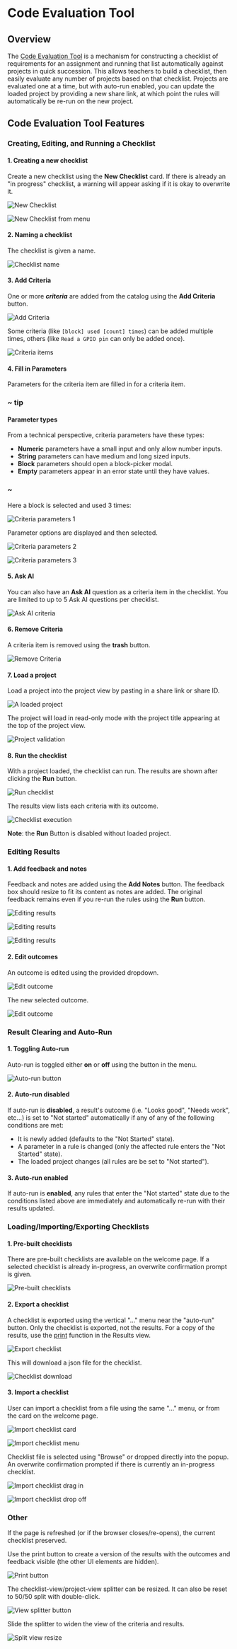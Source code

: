 # Code Evaluation Tool

## Overview

The [Code Evaluation Tool]( https://microbit.makecode.com/--eval) is a mechanism for constructing a checklist of requirements for an assignment and running that list automatically against projects in quick succession. This allows teachers to build a checklist, then easily evaluate any number of projects based on that checklist. Projects are evaluated one at a time, but with auto-run enabled, you can update the loaded project by providing a new share link, at which point the rules will automatically be re-run on the new project.

## Code Evaluation Tool Features

### Creating, Editing, and Running a Checklist

#### 1. Creating a new checklist

Create a new checklist using the **New Checklist** card. If there is already an "in progress" checklist, a warning will appear asking if it is okay to overwrite it.

![New Checklist](/static/teachertool/new-rubric.png)

![New Checklist from menu](/static/teachertool/new-rubric-from-menu.png)

#### 2. Naming a checklist

The checklist is given a name.

![Checklist name](/static/teachertool/checklist-name.png)

#### 3. Add Criteria

One or more **_criteria_** are added from the catalog using the **Add Criteria** button.
      
![Add Criteria](/static/teachertool/add-criteria.png)

Some criteria (like `[block] used [count] times`) can be added multiple times, others (like `Read a GPIO pin` can only be added once).

![Criteria items](/static/teachertool/criteria-items.png)

#### 4. Fill in Parameters

Parameters for the criteria item are filled in for a criteria item.

### ~ tip

#### Parameter types

From a technical perspective, criteria parameters have these types:

- **Numeric** parameters have a small input and only allow number inputs.
- **String** parameters can have medium and long sized inputs.
- **Block** parameters should open a block-picker modal.
- **Empty** parameters appear in an error state until they have values.

### ~

Here a block is selected and used 3 times:

![Criteria parameters 1](/static/teachertool/parameters-1.png)

Parameter options are displayed and then selected.

![Criteria parameters 2](/static/teachertool/parameters-2.png)
      
![Criteria parameters 3](/static/teachertool/parameters-3.png)

#### 5. Ask AI

You can also have an **Ask AI** question as a criteria item in the checklist. You are limited to up to 5 Ask AI questions per checklist.

![Ask AI criteria](/static/teachertool/ask-ai-criteria.png)

#### 6. Remove Criteria

A criteria item is removed using the **trash** button.

![Remove Criteria](/static/teachertool/remove-criteria.png)

#### 7. Load a project

Load a project into the project view by pasting in a share link or share ID.

![A loaded project](/static/teachertool/loaded-project.png)

The project will load in read-only mode with the project title appearing at the top of the project view.
   
![Project validation](/static/teachertool/validate-me.png)
      
#### 8. Run the checklist

With a project loaded, the checklist can run. The results are shown after clicking the **Run** button.

![Run checklist](/static/teachertool/run-checklist-button.png)

The results view lists each criteria with its outcome.

![Checklist execution](/static/teachertool/checklist-execution.png)

**Note**: the **Run** Button is disabled without loaded project.

### Editing Results

#### 1. Add feedback and notes

Feedback and notes are added using the **Add Notes** button. The feedback box should resize to fit its content as notes are added. The original feedback remains even if you re-run the rules using the **Run** button.

![Editing results](/static/teachertool/editing-results-1.png)

![Editing results](/static/teachertool/editing-results-2.png)

![Editing results](/static/teachertool/editing-results-3.png)

#### 2. Edit outcomes

An outcome is edited using the provided dropdown.
      
![Edit outcome](/static/teachertool/edit-outcome-1.png)

The new selected outcome.

![Edit outcome](/static/teachertool/edit-outcome-2.png)
      
### Result Clearing and Auto-Run

#### 1. Toggling Auto-run

Auto-run is toggled either **on** or **off** using the button in the menu.
      
![Auto-run button](/static/teachertool/autorun-button.png)

#### 2. Auto-run disabled

If auto-run is **disabled**, a result's outcome (i.e. "Looks good", "Needs work", etc...) is set to "Not started" automatically if any of any of the following conditions are met:
   
- It is newly added (defaults to the "Not Started" state).
- A parameter in a rule is changed (only the affected rule enters the "Not Started" state).
- The loaded project changes (all rules are be set to "Not started").

#### 3. Auto-run enabled

If auto-run is **enabled**, any rules that enter the "Not started" state due to the conditions listed above are immediately and automatically re-run with their results updated.

### Loading/Importing/Exporting Checklists

#### 1. Pre-built checklists

There are pre-built checklists are available on the welcome page. If a selected checklist is already in-progress, an overwrite confirmation prompt is given.
      
![Pre-built checklists](/static/teachertool/prebuilt-rubrics.png)
      
#### 2. Export a checklist

A checklist is exported using the vertical "..." menu near the "auto-run" button. Only the checklist is exported, not the results. For a copy of the results, use the [print](#other) function in the Results view.

![Export checklist](/static/teachertool/export-checklist.png)

This will download a json file for the checklist.

![Checklist download](/static/teachertool/checklist-download.png)

#### 3. Import a checklist

User can import a checklist from a file using the same "..." menu, or from the card on the welcome page.

![Import checklist card](/static/teachertool/import-checklist-card.png)

![Import checklist menu](/static/teachertool/import-checklist-menu.png)

Checklist file is selected using "Browse" or dropped directly into the popup. An overwrite confirmation prompted if there is currently an in-progress checklist.

![Import checklist drag in](/static/teachertool/import-checklist-dragdrop-1.png)

![Import checklist drop off](/static/teachertool/import-checklist-dragdrop-2.png)
      
### Other

If the page is refreshed (or if the browser closes/re-opens), the current checklist preserved.

Use the print button to create a version of the results with the outcomes and feedback visible (the other UI elements are hidden).
      
![Print button](/static/teachertool/print-button.png)

The checklist-view/project-view splitter can be resized. It can also be reset to 50/50 split with double-click.

![View splitter button](/static/teachertool/view-splitter.png)

Slide the splitter to widen the view of the criteria and results.

![Split view resize](/static/teachertool/split-resize.png)
